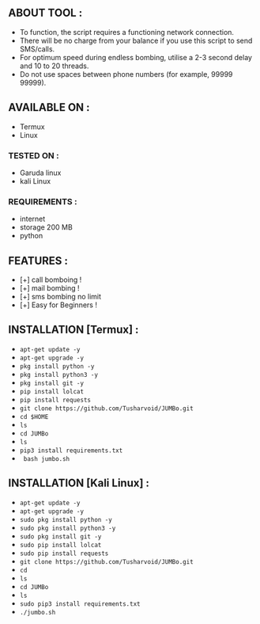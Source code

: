 ## ABOUT TOOL :

* To function, the script requires a functioning network connection.
* There will be no charge from your balance if you use this script to send SMS/calls.
* For optimum speed during endless bombing, utilise a 2-3 second delay and 10 to 20 threads.
* Do not use spaces between phone numbers (for example, 99999 99999).  


## AVAILABLE ON :

* Termux
*  Linux

### TESTED ON :

* Garuda linux
* kali Linux

### REQUIREMENTS :
* internet
* storage 200 MB
* python

## FEATURES :
* [+] call bomboing  !
* [+] mail bombing !
* [+] sms bombing no limit
* [+] Easy for Beginners !

## INSTALLATION [Termux] :

* `apt-get update -y`
* `apt-get upgrade -y`
* `pkg install python -y`
* `pkg install python3 -y`
* `pkg install git -y`
* `pip install lolcat`
* `pip install requests`
* `git clone https://github.com/Tusharvoid/JUMBo.git`
* `cd $HOME`
* `ls`
* `cd JUMBo`
* `ls`
* `pip3 install requirements.txt`
* ` bash jumbo.sh`


## INSTALLATION [Kali Linux] :

* `apt-get update -y`
* `apt-get upgrade -y`
* `sudo pkg install python -y`
* `sudo pkg install python3 -y`
* `sudo pkg install git -y`
* `sudo pip install lolcat`
* `sudo pip install requests`
* `git clone https://github.com/Tusharvoid/JUMBo.git`
* `cd`
* `ls`
* `cd JUMBo`
* `ls`
* `sudo pip3 install requirements.txt`
* `./jumbo.sh`

    



